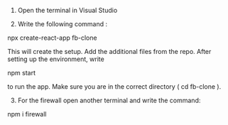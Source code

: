 1. Open the terminal in Visual Studio

2. Write the following command :

npx create-react-app fb-clone

This will create the setup. Add the additional files from the repo.
After setting up the environment, write 

npm start 

to run the app. Make sure you are in the correct directory ( cd fb-clone ).

3. For the firewall open another terminal and write the command:

npm i firewall
